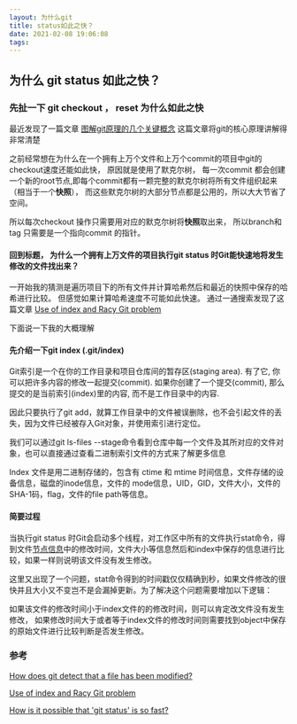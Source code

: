 ```yaml
---
layout: 为什么git
title: status如此之快？
date: 2021-02-08 19:06:08
tags:
---
```


## 为什么 git  status 如此之快？

### 先扯一下 git checkout ， reset 为什么如此之快
最近发现了一篇文章
[图解git原理的几个关键概念](https://tonybai.com/2020/04/07/illustrated-tale-of-git-internal-key-concepts/) 这篇文章将git的核心原理讲解得非常清楚

之前经常想在为什么在一个拥有上万个文件和上万个commit的项目中git的checkout速度还能如此快， 原因就是使用了默克尔树， 每一次commit 都会创建一个新的root节点,即每个commit都有一颗完整的默克尔树将所有文件组织起来（相当于一个**快照**）， 而这些默克尔树的大部分节点都是公用的，所以大大节省了空间。

所以每次checkout 操作只需要用对应的默克尔树将**快照**取出来，
所以branch和tag 只需要是一个指向commit 的指针。


#### 回到标题， 为什么一个拥有上万文件的项目执行git status 时Git能快速地将发生修改的文件找出来？

一开始我的猜测是遍历项目下的所有文件并计算哈希然后和最近的快照中保存的哈希进行比较。 但感觉如果计算哈希速度不可能如此快速。
通过一通搜索发现了这篇文章 
[Use of index and Racy Git problem
](https://mirrors.edge.kernel.org/pub/software/scm/git/docs/technical/racy-git.txt)

下面说一下我的大概理解

#### 先介绍一下git index (.git/index)
Git索引是一个在你的工作目录和项目仓库间的暂存区(staging area). 有了它, 你可以把许多内容的修改一起提交(commit). 如果你创建了一个提交(commit), 那么提交的是当前索引(index)里的内容, 而不是工作目录中的内容.

因此只要执行了git add，就算工作目录中的文件被误删除，也不会引起文件的丢失，因为文件已经被存入Git对象，并使用索引进行定位。

我们可以通过git ls-files --stage命令看到仓库中每一个文件及其所对应的文件对象，也可以直接通过查看二进制索引文件的方式来了解更多信息


Index 文件是用二进制存储的，包含有 ctime 和 mtime 时间信息，文件存储的设备信息，磁盘的inode信息，文件的 mode信息，UID，GID，文件大小，文件的SHA-1码，flag，文件的file path等信息。

#### 简要过程

当执行git status 时Git会启动多个线程，对工作区中所有的文件执行stat命令，得到文件[节点信息](https://www.cnblogs.com/cherishry/p/5885107.html)中的修改时间，文件大小等信息然后和index中保存的信息进行比较，如果一样则说明该文件没有发生修改。

这里又出现了一个问题，stat命令得到的时间戳仅仅精确到秒，如果文件修改的很快并且大小又不变岂不是会漏掉更新。为了解决这个问题需要增加以下逻辑：

如果该文件的修改时间小于index文件的的修改时间，则可以肯定改文件没有发生修改， 如果修改时间大于或者等于index文件的修改时间则需要找到object中保存的原始文件进行比较判断是否发生修改。

### 参考
[How does git detect that a file has been modified?
](https://stackoverflow.com/questions/1778862/how-does-git-detect-that-a-file-has-been-modified)

[Use of index and Racy Git problem
](https://mirrors.edge.kernel.org/pub/software/scm/git/docs/technical/racy-git.txt)

[How is it possible that 'git status' is so fast?](https://www.quora.com/How-is-it-possible-that-git-status-is-so-fast)
